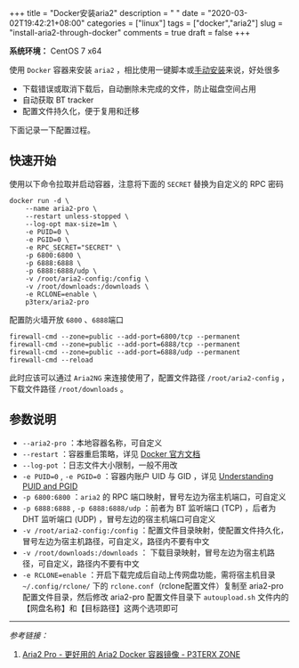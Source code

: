 +++
title = "Docker安装aria2"
description = " "
date = "2020-03-02T19:42:21+08:00"
categories = ["linux"]
tags = ["docker","aria2"]
slug = "install-aria2-through-docker"
comments = true
draft = false
+++

**系统环境：** CentOS 7 x64

使用 `Docker` 容器来安装 `aria2` ，相比使用一键脚本或[手动安装](/posts/setup-offline-download-service-aria2-ariang-filebrowser-on-centos7/#安装aria2)来说，好处很多

* 下载错误或取消下载后，自动删除未完成的文件，防止磁盘空间占用
* 自动获取 BT tracker
* 配置文件持久化，便于复用和迁移

下面记录一下配置过程。

## 快速开始

使用以下命令拉取并启动容器，注意将下面的 `SECRET` 替换为自定义的 RPC 密码

```shell
docker run -d \
    --name aria2-pro \
    --restart unless-stopped \
    --log-opt max-size=1m \
    -e PUID=0 \
    -e PGID=0 \
    -e RPC_SECRET="SECRET" \
    -p 6800:6800 \
    -p 6888:6888 \
    -p 6888:6888/udp \
    -v /root/aria2-config:/config \
    -v /root/downloads:/downloads \
    -e RCLONE=enable \
    p3terx/aria2-pro
```

配置防火墙开放 `6800` 、`6888`端口

```shell
firewall-cmd --zone=public --add-port=6800/tcp --permanent
firewall-cmd --zone=public --add-port=6888/tcp --permanent
firewall-cmd --zone=public --add-port=6888/udp --permanent
firewall-cmd --reload
```

此时应该可以通过 `Aria2NG` 来连接使用了，配置文件路径 `/root/aria2-config` ，下载文件路径 `/root/downloads` 。

## 参数说明

* `--aria2-pro` ：本地容器名称，可自定义
* `--restart` ：容器重启策略，详见 [Docker 官方文档](https://docs.docker.com/engine/reference/commandline/run/#restart-policies---restart)
* `--log-pot` ：日志文件大小限制，一般不用改
* `-e PUID=0` , `-e PGID=0` ：容器内账户 UID 与 GID ，详见 [Understanding PUID and PGID](https://docs.linuxserver.io/general/understanding-puid-and-pgid)
* `-p 6800:6800` ：`aria2` 的 RPC 端口映射，冒号左边为宿主机端口，可自定义
* `-p 6888:6888` , `-p 6888:6888/udp` ：前者为 BT 监听端口 (TCP) ，后者为 DHT 监听端口 (UDP) ，冒号左边的宿主机端口可自定义
* `-v /root/aria2-config:/config` ：配置文件目录映射，使配置文件持久化，冒号左边为宿主机路径，可自定义，路径内不要有中文
* `-v /root/downloads:/downloads` ： 下载目录映射，冒号左边为宿主机路径，可自定义，路径内不要有中文
* `-e RCLONE=enable` ：开启下载完成后自动上传网盘功能，需将宿主机目录 `~/.config/rclone/` 下的 `rclone.conf`（rclone配置文件）复制至 aria2-pro 配置文件目录，然后修改 aria2-pro 配置文件目录下 `autoupload.sh` 文件内的【网盘名称】和【目标路径】这两个选项即可

---

*参考链接：*

1. [Aria2 Pro - 更好用的 Aria2 Docker 容器镜像 - P3TERX ZONE](https://p3terx.com/archives/docker-aria2-pro.html)